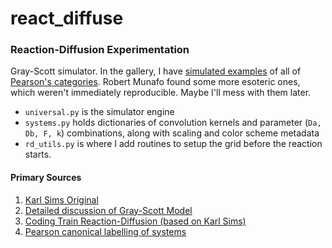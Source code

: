 # react_diffuse

### Reaction-Diffusion Experimentation

Gray-Scott simulator.  In the gallery, I have [simulated examples](https://github.com/soilstack/react_diffuse/tree/master/gallery) 
of all of [Pearson's categories](http://mrob.com/pub/comp/xmorphia/pearson-classes.html).  Robert Munafo found some 
more esoteric ones, which weren't immediately reproducible. Maybe I'll mess with them later.

* `universal.py` is the simulator engine
* `systems.py` holds dictionaries of convolution kernels and parameter (`Da, Db, F, k`) combinations, along with scaling and color scheme metadata
* `rd_utils.py` is where I add routines to setup the grid before the reaction starts.


#### Primary Sources
1. [Karl Sims Original](http://karlsims.com/rd.html)
1. [Detailed discussion of Gray-Scott Model](http://mrob.com/pub/comp/xmorphia/)
1. [Coding Train Reaction-Diffusion (based on Karl Sims)](https://www.youtube.com/watch?v=BV9ny785UNc&t=2100s)
1. [Pearson canonical labelling of systems](https://arxiv.org/abs/patt-sol/9304003)
